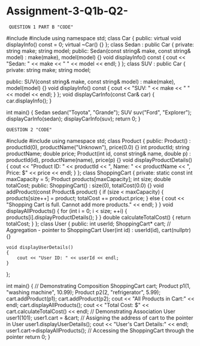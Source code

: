 # Assignment-3-Q1b-Q2-
     QUESTION 1 PART B "CODE"
#include <iostream>
#include <string>
using namespace std;
class Car
{
public:
    virtual void displayInfo() const = 0;
    virtual ~Car() {}
};
class Sedan : public Car
{
private:
    string make;
    string model;
public:
    Sedan(const string& make, const string& model) : make(make), model(model) {}
    void displayInfo() const
    {
        cout << "Sedan: " << make << " " << model << endl;
    }
};
class SUV : public Car
{
private:
    string make;
    string model;

public:
    SUV(const string& make, const string& model) : make(make), model(model) {}
    void displayInfo() const
    {
        cout << "SUV: " << make << " " << model << endl;
    }
};
void displayCarInfo(const Car& car)
{
    car.displayInfo();
}

int main()
{
    Sedan sedan("Toyota", "Grande");
    SUV suv("Ford", "Explorer");
    displayCarInfo(sedan);
    displayCarInfo(suv);
    return 0;
}

    QUESTION 2 "CODE"
#include <iostream>
#include <string>
using namespace std;
class Product 
{
 public:
    Product() : productId(0), productName("Unknown"), price(0.0) {}
    int productId;
    string productName;
    double price;
     Product(int id, const string& name, double p) : productId(id), productName(name), price(p) {}
    void displayProductDetails()
    {
        cout << "Product ID: " << productId << ", Name: " << productName << ", Price: $" << price << endl;
    }
};
 class ShoppingCart 
 {
   private:
    static const int maxCapacity = 5;
    Product products[maxCapacity];
    int size;
    double totalCost;
   public:
    ShoppingCart() : size(0), totalCost(0.0) {}
     void addProduct(const Product& product) 
     {
        if (size < maxCapacity)
        {
            products[size++] = product;
            totalCost += product.price;
        }
        else 
        {
            cout << "Shopping Cart is full. Cannot add more products." << endl;
        }
     }
         void displayAllProducts() 
         {
           for (int i = 0; i < size; ++i)
           {
             products[i].displayProductDetails();
           }
         }
             double calculateTotalCost() 
             {
                return totalCost;
             }
};
 class User 
 {
   public:
    int userId;
    ShoppingCart* cart;  // Aggregation - pointer to ShoppingCart
        User(int id) : userId(id), cart(nullptr) {}

    void displayUserDetails() 
    {
        cout << "User ID: " << userId << endl;
    }
};

int main()
{
    // Demonstrating Composition
    ShoppingCart cart;
    Product p1(1, "washing machine", 10.99);
    Product p2(2, "refrigerator", 5.99);
    cart.addProduct(p1);
    cart.addProduct(p2);
    cout << "All Products in Cart:" << endl;
    cart.displayAllProducts();
    cout << "Total Cost: $" << cart.calculateTotalCost() << endl;
    // Demonstrating Association
    User user1(101);
    user1.cart = &cart;  // Assigning the address of cart to the pointer in User
    user1.displayUserDetails();
    cout << "User's Cart Details:" << endl;
    user1.cart->displayAllProducts();  // Accessing the ShoppingCart through the pointer
    return 0;
}
